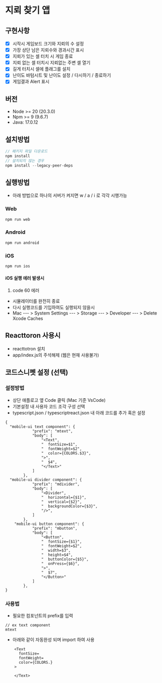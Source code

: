 # 지뢰 찾기 앱

## 구현사항

- [x] 시작시 게임보드 크기와 지뢰의 수 설정
- [x] 가장 상단 남은 지뢰수와 경과시간 표시
- [x] 지뢰가 있는 셀 터치 시 게임 종료
- [x] 지뢰 없는 셀 터치시 지뢰없는 주변 셀 열기
- [x] 길게 터치시 셀에 플래그를 설치
- [x] 난이도 바텀시트 및 난이도 설정 / 다시하기 / 종료하기
- [x] 게임결과 Alert 표시

## 버전

- Node >= 20 (20.3.0)
- Npm >= 9 (9.6.7)
- Java: 17.0.12

## 설치방법

```javascript
// 패키지 파일 다운로드
npm install
// 설치되지 않는 경우
npm install --legacy-peer-deps
```

## 실행방법

- 아래 방법으로 하나의 서버가 켜지면 w / a / i 로 각각 시행가능

### Web

```javascript
npm run web
```

### Android

```javascript
npm run android
```

### iOS

```javascript
npm run ios

```

#### iOS 실행 에러 발생시

1. code 60 에러

- 시뮬레이터를 완전히 종료
- 다시 실행코드를 기입하여도 실행되지 않을시
- Mac --- > System Settings --- > Storage --- > Developer --- > Delete Xcode Caches

## Reacttoron 사용시

- reacttotron 설치
- app/index.js의 주석해제 (웹은 현재 사용불가)

## 코드스니펫 설정 (선택)

### 설정방법

- 상단 애플로고 옆 Code 클릭 (Mac 기준 VsCode)
- 기본설정 내 사용자 코드 조각 구성 선택
- typescript.json / typescriptreact.json 내 아래 코드를 추가 혹은 설정

```
{
  "mobile-ui text component": {
			"prefix": "mtext",
			"body": [
				"<Text",
				"  fontSize=$1",
				"  fontWeight=$2",
				"  color={COLORS.$3}",
				">",
				"  $4",
				"</Text>"
			]
		},
  "mobile-ui divider component": {
			"prefix": "mdivider",
			"body": [
				"<Divider",
				"  horizontal={$1}",
				"  vertical={$2}",
				"  backgroundColor={$3}",
				"/>",
			]
		},
	"mobile-ui button component": {
			"prefix": "mbutton",
			"body": [
				"<Button",
				"  fontSize={$1}",
				"  fontWeight=$2",
				"  width=$3",
				"  height=$4",
				"  buttonColor={$5}",
				"  onPress={$6}",
				">",
				"  $7",
				"</Button>"
			]
		},
}
```

### 사용법

- 필요한 컴포넌트의 prefix를 입력

```
// ex text component
mtext
```

- 아래와 같이 자동완성 되며 import 하여 사용

```
    <Text
      fontSize=
      fontWeight=
      color={COLORS.}
    >

    </Text>

```
